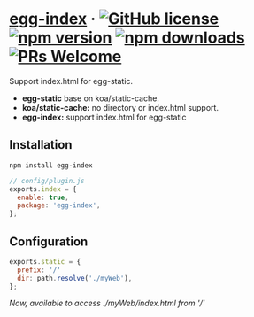 # [egg-index](#) &middot; [![GitHub license](https://img.shields.io/badge/license-MIT-blue.svg)](https://github.com/chiaweilee/egg-index/blob/master/LICENSE) [![npm version](https://img.shields.io/npm/v/egg-index.svg?style=flat)](https://www.npmjs.com/package/egg-index) [![npm downloads](https://img.shields.io/npm/dm/egg-index.svg)](https://npmcharts.com/compare/egg-index?minimal=true) [![PRs Welcome](https://img.shields.io/badge/PRs-welcome-brightgreen.svg)](#)

Support index.html for egg-static.

* **egg-static** base on koa/static-cache.
* **koa/static-cache:** no directory or index.html support.
* **egg-index:** support index.html for egg-static

## Installation

```
npm install egg-index
```

```js
// config/plugin.js
exports.index = {
  enable: true,
  package: 'egg-index',
};
```

## Configuration

```js
exports.static = {
  prefix: '/'
  dir: path.resolve('./myWeb'),
};
```

*Now, available to access ./myWeb/index.html from '/'*
